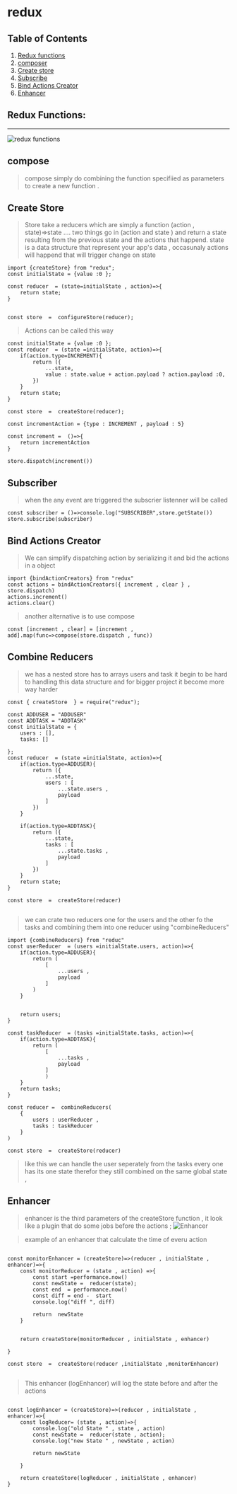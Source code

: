 # redux
## Table of Contents
1. [Redux functions](#redux-functions)
2. [composer](#composer)
3. [Create store](#create-store)
4. [Subscribe](#subscribe)
5. [Bind Actions Creator](#bind-actions-creator)
6. [Enhancer](#enhancer)
## Redux Functions:
***
![redux functions ](./functionsredux.png)
## compose
> compose simply do combining the function specifiied as parameters to create a new function . 

## Create Store
>Store take a reducers which are simply a function  (action , state)=>state ....
two things go in (action and state ) and return a state resulting from the previous state and the actions that happend.
state is a data structure that represent your app's data , occasunaly actions will happend that will trigger change on state

```
import {createStore} from "redux";
const initialState = {value :0 };

const reducer  = (state=initialState , action)=>{
    return state;
}


const store  =  configureStore(reducer);
```

>Actions can be called  this way 

```
const initialState = {value :0 };
const reducer  = (state =initialState, action)=>{
    if(action.type=INCREMENT){
        return ({
            ...state,
            value : state.value + action.payload ? action.payload :0, 
        })
    }
    return state;
}

const store  =  createStore(reducer);

const incrementAction = {type : INCREMENT , payload : 5}

const increment =  ()=>{
    return incrementAction
}

store.dispatch(increment())
```

## Subscriber 
>when the any event are triggered the subscrier listenner will be called

```
const subscriber = ()=>console.log("SUBSCRIBER",store.getState())
store.subscribe(subscriber)
```

## Bind Actions Creator

>We can simplify dispatching action by serializing it and bid the actions in a object

```
import {bindActionCreators} from "redux"
const actions = bindActionCreators({ increment , clear } , store.dispatch)
actions.increment()
actions.clear()

```

>another alternative is to use compose

```
const [increment , clear] = [increment , add].map(func=>compose(store.dispatch , func))

```



## Combine Reducers

>we has a nested store has to arrays users and task it begin to be hard to handling this data structure and for bigger project it become more  way harder

```
const { createStore  } = require("redux");

const ADDUSER = "ADDUSER"
const ADDTASK = "ADDTASK"
const initialState = {
    users : [], 
    tasks: []

};
const reducer  = (state =initialState, action)=>{
    if(action.type=ADDUSER){
        return ({
            ...state,
            users : [
                ...state.users , 
                payload
            ]
        })
    }

    if(action.type=ADDTASK){
        return ({
            ...state,
            tasks : [
                ...state.tasks , 
                payload
            ]
        })
    }
    return state;
}

const store  =  createStore(reducer)


```

> we can crate two reducers one for the users and the other  fo the tasks  and combining them into one reducer using "combineReducers"

```
import {combineReducers} from "reduc"
const userReducer  = (users =initialState.users, action)=>{
    if(action.type=ADDUSER){
        return (
            [
                ...users , 
                payload
            ]
        )
    }

   
    return users;
}

const taskReducer  = (tasks =initialState.tasks, action)=>{
    if(action.type=ADDTASK){
        return ( 
            [
                ...tasks , 
                payload
            ]
            )
    }
    return tasks;
}

const reducer =  combineReducers(
    {
        users : userReducer , 
        tasks : taskReducer
    }
)

const store  =  createStore(reducer)

```

>like this we can handle the user seperately from the tasks every one has its one state  therefor they still combined on the  same global state ,

## Enhancer
> enhancer is the third parameters  of the createStore function , it look like a plugin that do some jobs before the actions ;
![Enhancer](./enhancer.png)

>example of an enhancer that calculate the time of everu action

```

const monitorEnhancer = (createStore)=>(reducer , initialState , enhancer)=>{
    const monitorReducer = (state , action) =>{
        const start =performance.now()
        const newState =  reducer(state);
        const end  = performance.now()
        const diff = end -  start
        console.log("diff ", diff)

        return  newState
    }
     

    return createStore(monitorReducer , initialState , enhancer)

}

const store  =  createStore(reducer ,initialState ,monitorEnhancer)


```

>This enhancer (logEnhancer) will log the state before and after the actions

```

const logEnhancer = (createStore)=>(reducer , initialState , enhancer)=>{
    const logReducer= (state , action)=>{
        console.log("old State " , state , action)
        const newState =  reducer(state , action);
        console.log("new State " , newState , action)

        return newState

    }

    return createStore(logReducer , initialState , enhancer)
}
```
